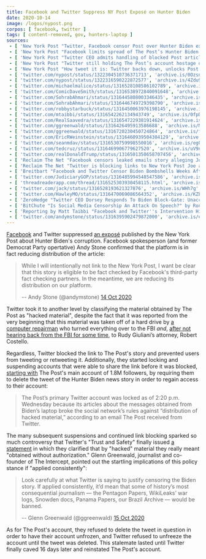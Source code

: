 ```yaml
---
title: Facebook and Twitter Suppress NY Post Exposé on Hunter Biden
date: 2020-10-14
image: /logos/nypost.png
corpos: [ facebook, twitter ]
tags: [ content-removed, gov, hunters-laptop ]
sources:
 - [ 'New York Post "Twitter, Facebook censor Post over Hunter Biden exposé" by Noah Manskar (14 Oct 2020)', 'nypost.com/2020/10/14/facebook-twitter-block-the-post-from-posting/' ]
 - [ 'New York Post "Facebook limits spread of The Post’s Hunter Biden exposé" by Noah Manskar (14 Oct 2020)', 'nypost.com/2020/10/14/facebook-limits-spread-of-the-posts-hunter-biden-expose/' ]
 - [ 'New York Post "Twitter CEO admits handling of blocked Post article was ‘unacceptable’" by Ben Feuerherd (14 Oct 2020)', 'nypost.com/2020/10/14/twitter-ceo-says-handling-of-blocked-post-article-was-unacceptable/' ]
 - [ 'New York Post "Twitter still holding The Post’s account hostage over Hunter Biden links" by Bruce Golding (16 Oct 2020)', 'nypost.com/2020/10/16/twitter-still-holding-the-posts-account-hostage-over-hunter-biden-links/' ]
 - [ 'New York Post "How tweet it is: Twitter backs down, unlocks Post’s account" by Bruce Golding (30 Oct 2020)', 'nypost.com/2020/10/30/twitter-backs-down-agrees-to-unlock-posts-account/' ]
 - [ 'twitter.com/nypost/status/1322304510736371713', 'archive.is/0Ozsn' ]
 - [ 'twitter.com/nypost/status/1322316590222872577', 'archive.is/4Zdu9' ]
 - [ 'twitter.com/michaelmalice/status/1316528108586102789', 'archive.is/ihnT5' ]
 - [ 'twitter.com/ComicDaveSmith/status/1316538972840091648', 'archive.is/L8kTO' ]
 - [ 'twitter.com/SohrabAhmari/status/1316445808003346435', 'archive.is/7yogE' ]
 - [ 'twitter.com/SohrabAhmari/status/1316446749729398790', 'archive.is/91JLG' ]
 - [ 'twitter.com/robbystarbuck/status/1316450063976198145', 'archive.is/D6FO4' ]
 - [ 'twitter.com/mtaibbi/status/1316542262134943749', 'archive.is/0fpDW' ]
 - [ 'twitter.com/RealSaavedra/status/1316547229381914624', 'archive.is/uXA2X' ]
 - [ 'twitter.com/ggreenwald/status/1316426495913586688', 'archive.is/M6hDD' ]
 - [ 'twitter.com/ggreenwald/status/1316720230450724864', 'archive.is/fWjlW' ]
 - [ 'twitter.com/EricRWeinstein/status/1316460939504304129', 'archive.is/Csc7O' ]
 - [ 'twitter.com/seanmdav/status/1316530759998550016', 'archive.is/eg0RR' ]
 - [ 'twitter.com/tedcruz/status/1316469906779627520', 'archive.is/uV9nT' ]
 - [ 'twitter.com/realDonaldTrump/status/1316501350658707456', 'archive.is/wLXs5' ]
 - [ 'Reclaim The Net "Facebook censors leaked emails story alleging Joe Biden corruption" by Tom Parker (14 Oct 2020)', 'reclaimthenet.org/facebook-censors-leaked-emails-story-alleging-joe-biden-corruption/' ]
 - [ 'Reclaim The Net "Twitter is blocking links to New York Post Joe and Hunter Biden exposé and locking accounts that share it" by Tom Parker (14 Oct 2020)', 'reclaimthenet.org/twitter-censors-biden-nypost-story/' ]
 - [ 'Breitbart "Facebook and Twitter Censor Biden Bombshells Weeks After Execs Join His Transition Team" by Lucas Nolan (15 Oct 2020)', 'archive.is/KudKp' ]
 - [ 'twitter.com/JudiciaryGOP/status/1316485994548547586', 'archive.is/iNUVb' ]
 - [ 'threadreaderapp.com/thread/1316525303930458115.html', 'archive.is/44IXA' ]
 - [ 'twitter.com/jack/status/1316528193621327876', 'archive.is/WHh7g' ]
 - [ 'twitter.com/HawleyMO/status/1316470069086564352', 'archive.is/KZb89' ]
 - [ 'ZeroHedge "Twitter CEO Dorsey Responds To Biden Block-Gate: Unacceptable" by Tyler Durden (14 Oct 2020)', 'archive.is/5CiCf' ]
 - [ 'BitChute "Is Social Media Censorship An Attack On Speech?" by Ron Paul Liberty Report (15 Oct 2020)', 'www.bitchute.com/video/75OV7n33oK1j/' ]
 - [ 'Reporting by Matt Taibbi "Facebook and Twitter''s Intervention Highlights Dangerous New Double Standard" (17 Oct 2020)', 'taibbi.substack.com/p/facebook-and-twitters-intervention-650' ]
 - [ 'twitter.com/andymstone/status/1316395902479872000', 'archive.is/eZu88' ]
---
```


[Facebook](/facebook/) and Twitter suppressed [an
exposé](https://nypost.com/2020/10/14/email-reveals-how-hunter-biden-introduced-ukrainian-biz-man-to-dad/)
published by the New York Post about Hunter Biden's corruption. Facebook
spokesperson (and former Democrat Party opertative) Andy Stone confirmed that
the platform is in fact reducing distribution of the article:

> While I will intentionally not link to the New York Post, I want be clear
> that this story is eligible to be fact checked by Facebook's third-party fact
> checking partners. In the meantime, we are reducing its distribution on our
> platform.
>
> -- Andy Stone (@andymstone) [14 Oct 2020](https://archive.is/eZu88)

Twitter took it to another level by classifying the material
obtained by The Post as "hacked material", despite the fact that it was
reported from the very beginning that this material was taken off of a hard
drive by [a computer repairman](https://archive.is/JtZyH) who turned everything
over to the FBI _and_, [after not hearing back from the FBI for some
time](https://archive.is/JtZyH#selection-1805.0-1805.343), to Rudy Giuliani’s
attorney, Robert Costello.

Regardless, Twitter blocked the link to The Post's story and prevented users
from tweeting or retweeting it. Additionally, they started locking and
suspending accounts that were able to share the link before it was blocked,
[starting with](https://archive.is/6eO8l#selection-2035.0-2035.270) The Post's
main account of 1.8M followers, by requiring them to delete the tweet of the
Hunter Biden news story in order to regain access to their account:
> The Post’s primary Twitter account was locked as of 2:20 p.m. Wednesday
> because its articles about the messages obtained from Biden’s laptop broke
> the social network’s rules against “distribution of hacked material,”
> according to an email The Post received from Twitter.

The many subsequent suspensions and continued link blocking sparked so much
controversy that Twitter's "Trust and Safety" finally issued [a
statement](https://archive.is/44IXA) in which they clarified that by "hacked"
material they really meant "obtained without authorization." Glenn Greenwald,
journalist and co-founder of The Intercept, pointed out the startling
implications of this policy stance if "applied consistently":
> Look carefully at what Twitter is saying to justify censoring the Biden
> story. If applied consistently, it’d mean that some of history’s most
> consequential journalism — the Pentagon Papers, WikiLeaks’ war logs, Snowden
> docs, Panama Papers, our Brazil Archive — would be banned.
>
> -- Glenn Greenwald (@ggreenwald) [15 Oct 2020](https://archive.is/fWjlW)

As for The Post's account, they refused to delete the tweet in question in
order to have their account unfrozen, and Twitter refused to unfreeze the
account until the tweet was deleted. This stalemate lasted until Twitter
finally caved 16 days later and reinstated The Post's account.
